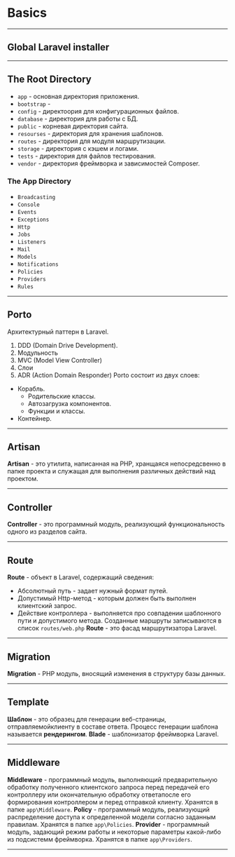# Basics
***
## Global Laravel installer

***
## The Root Directory
  - `app` - основная директория приложения.
  - `bootstrap` - 
  - `config` - директоория для конфигурационных файлов.
  - `database` - директория для работы с БД.
  - `public` - корневая директория сайта.
  - `resourses` - директория для хранения шаблонов.
  - `routes` - директория для модуля маршрутизации.
  - `storage` - директория с кэшем и логами.
  - `tests` - директория для файлов тестирования.
  - `vendor` - директория фреймворка и зависимостей Composer.
  ### The App Directory
  - `Broadcasting`
  - `Console`
  - `Events`
  - `Exceptions`
  - `Http`
  - `Jobs`
  - `Listeners`
  - `Mail`
  - `Models`
  - `Notifications`
  - `Policies`
  - `Providers`
  - `Rules`
***
## Porto
Архитектурный паттерн в Laravel.
1. DDD (Domain Drive Development).
2. Модульность
3. MVC (Model View Controller)
4. Слои
5. ADR (Action Domain Responder)
Porto состоит из двух слоев:
- Корабль.
	- Родительские классы.
	- Автозагрузка компонентов.
	- Функции и классы.
- Контейнер.
***
## Artisan
**Artisan** - это утилита, написанная на PHP, хранщаяся непосредсвенно в папке проекта и служащая для выполнения различных действий над проектом. 
***
## Controller
**Controller** - это программный модуль, реализующий функциональность одного из разделов сайта. 
***
## Route
**Route** - объект в Laravel, содержащий сведения:
- Абсолютный путь - задает нужный формат путей.
- Допустимый Http-метод - которым должен быть выполнен клиентский запрос.
- Действие контроллера - выполняется про совпадении шаблонного пути и допустимого метода. 
Созданные маршруты записываются в список `routes/web.php`
**Route** - это фасад маршрутизатора Laravel.
***
## Migration
**Migration** -  PHP модуль, вносящий изменения в структуру базы данных.
***
## Template
**Шаблон** - это образец для генерации веб-страницы, отправляемойклиенту в составе ответа.
Процесс генерации шаблона называется **рендерингом**.
**Blade** - шаблонизатор фреймворка Laravel.
***
## Middleware
**Middleware** - программный модуль, выполняющий предварительную обработку полученного клиентского запроса перед передачей его контроллеру или окончательную обработку ответапосле его формирования контроллером и перед отправкой клиенту.
Хранятся в папке `app\Middleware`.
**Policy** - программный модуль, реализующий распределение доступа к определенной модели согласно заданным правилам.
Хранятся в папке `app\Policies`.
**Provider** - программный модуль, задающий режим работы и некоторые параметры какой-либо из подсистемм фреймворка.
Хранятся в папке `app\Providers`.
***

